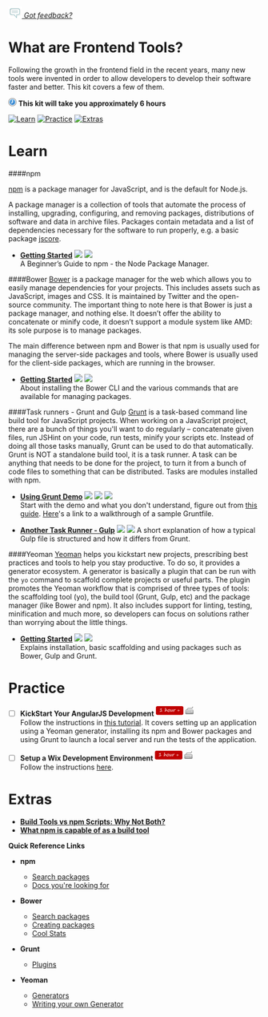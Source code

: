 *[![Feedback](/assets/feedback.gif) Got feedback?](mailto:leeb@wix.com)*

# What are Frontend Tools?

Following the growth in the frontend field in the recent years, many new tools were invented in order to allow developers to develop their software faster and better.
This kit covers a few of them.

![](/assets/clock-16.png) **This kit will take you approximately 6 hours**

<a href="#learn"><img src="https://github.com/wix/fed-training-kit/blob/master/assets/btn-learn.png" alt="Learn" height="48" width="140"></img></a>
<a href="#practice"><img src="https://github.com/wix/fed-training-kit/blob/master/assets/btn-practice.png" alt="Practice" height="48" width="140"></img></a>
<a href="#extras"><img src="https://github.com/wix/fed-training-kit/blob/master/assets/btn-extras.png" alt="Extras" height="48" width="140"></img></a>


# Learn


####npm

[npm](https://www.npmjs.com/) is a package manager for JavaScript, and is the default for Node.js.

A package manager is a collection of tools that automate the process of installing, upgrading, configuring, and removing packages, distributions of software and data in archive files. 
Packages contain metadata and a list of dependencies necessary for the software to run properly, e.g. a basic package [jscore](https://www.npmjs.com/package/jscore).


- **[Getting Started](http://www.sitepoint.com/beginners-guide-node-package-manager/)** <a href="#"><img src="https://github.com/wix/fed-training-kit/blob/master/assets/time-1h.png"></img></a> <img src="https://github.com/wix/fed-training-kit/blob/master/assets/tag-read.png"></img></a>   
  A Beginner’s Guide to npm - the Node Package Manager.


####Bower
[Bower](http://bower.io/) is a package manager for the web which allows you to easily manage dependencies for your projects. This includes assets such as JavaScript, images and CSS. It is maintained by Twitter and the open-source community.
The important thing to note here is that Bower is just a package manager, and nothing else. It doesn’t offer the ability to concatenate or minify code, it doesn’t support a module system like AMD: its sole purpose is to manage packages.

The main difference between npm and Bower is that npm is usually used for managing the server-side packages and tools, where Bower is usually used for the client-side packages, which are running in the browser.


- **[Getting Started](http://blog.teamtreehouse.com/getting-started-bower)** <a href="#"><img src="https://github.com/wix/fed-training-kit/blob/master/assets/time-1h.png"></img></a> <img src="https://github.com/wix/fed-training-kit/blob/master/assets/tag-read.png"></img></a>   
  About installing the Bower CLI and the various commands that are available for managing packages.


####Task runners - Grunt and Gulp
[Grunt](http://gruntjs.com/) is a task-based command line build tool for JavaScript projects. When working on a JavaScript project, there are a bunch of things you'll want to do regularly – concatenate given files, run JSHint on your code, run tests, minify your scripts etc. Instead of doing all those tasks manually, Grunt can be used to do that automatically.
Grunt is NOT a standalone build tool, it is a task runner. A task can be anything that needs to be done for the project, to turn it from a bunch of code files to something that can be distributed. Tasks are modules installed with npm.

- **[Using Grunt Demo](https://www.youtube.com/watch?v=TMKj0BxzVgw)** <a href="#"><img src="https://github.com/wix/fed-training-kit/blob/master/assets/time-1h.png"></img></a> <a href="#"><img src="https://github.com/wix/fed-training-kit/blob/master/assets/tag-video.png"></img></a> <img src="https://github.com/wix/fed-training-kit/blob/master/assets/tag-read.png"></img></a>   
  Start with the demo and what you don't understand, figure out from [this guide](http://gruntjs.com/getting-started). [Here](http://gruntjs.com/sample-gruntfile)'s a link to a walkthrough of a sample Gruntfile.
 
- **[Another Task Runner - Gulp](https://www.youtube.com/watch?v=LmdT2zhFmn4)** <a href="#"><img src="https://github.com/wix/fed-training-kit/blob/master/assets/time-5m.png"></img></a> <a href="#"><img src="https://github.com/wix/fed-training-kit/blob/master/assets/tag-video.png"></img></a> 
  A short explanation of how a typical Gulp file is structured and how it differs from Grunt.


####Yeoman
[Yeoman](http://yeoman.io/) helps you kickstart new projects, prescribing best practices and tools to help you stay productive. To do so, it provides a generator ecosystem. A generator is basically a plugin that can be run with the `yo` command to scaffold complete projects or useful parts.
The plugin promotes the Yeoman workflow that is comprised of three types of tools: the scaffolding tool (yo), the build tool (Grunt, Gulp, etc) and the package manager (like Bower and npm). It also includes support for linting, testing, minification and much more, so developers can focus on solutions rather than worrying about the little things.

- **[Getting Started](http://yeoman.io/learning/index.html)** <a href="#"><img src="https://github.com/wix/fed-training-kit/blob/master/assets/time-30m.png"></img></a> <a href="#"><img src="https://github.com/wix/fed-training-kit/blob/master/assets/tag-read.png"></img></a>   
  Explains installation, basic scaffolding and using packages such as Bower, Gulp and Grunt.


# Practice

- [ ] **KickStart Your AngularJS Development** <a href="#"><img src="/assets/time-1h.png"></img></a> <a href="#"><img src="/assets/tag-handson.png"></img></a>     
  Follow the instructions in [this tutorial](http://www.sitepoint.com/kickstart-your-angularjs-development-with-yeoman-grunt-and-bower/). It covers setting up an application using a Yeoman generator, installing its npm and Bower packages and using Grunt to launch a local server and run the tests of the application.

- [ ] **Setup a Wix Development Environment** <a href="#"><img src="/assets/time-1h.png"></img></a> <a href="#"><img src="/assets/tag-handson.png"></img></a>     
  Follow the instructions [here](https://kb.wixpress.com/login.action;jsessionid=92A94AF44A013064C1BBF5575330597D?os_destination=%2Fpages%2Fviewpage.action%3Ftitle%3DWix-Angular%2Bdevelopment%2Benvironment%26spaceKey%3Ddashboard).
  

# Extras

- **[Build Tools vs npm Scripts: Why Not Both?](http://engineering.hobsons.com/2015/06/26/build-tools-vs-npm-scripts-why-not-both/)**
- **[What npm is capable of as a build tool](http://www.sitepoint.com/guide-to-npm-as-a-build-tool/)**


**Quick Reference Links**

- **npm**    
  - [Search packages](https://www.npmjs.com/)
  - [Docs you're looking for](https://docs.npmjs.com/)

- **Bower**    
  - [Search packages](http://bower.io/search/)
  - [Creating packages](http://bower.io/docs/creating-packages/)
  - [Cool Stats](http://bower.io/stats/)

- **Grunt**    
  - [Plugins](http://gruntjs.com/plugins)

- **Yeoman**    
  - [Generators](http://yeoman.io/generators/)
  - [Writing your own Generator](http://yeoman.io/authoring/)



